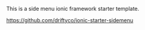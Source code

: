 This is a side menu ionic framework starter template.

https://github.com/driftyco/ionic-starter-sidemenu